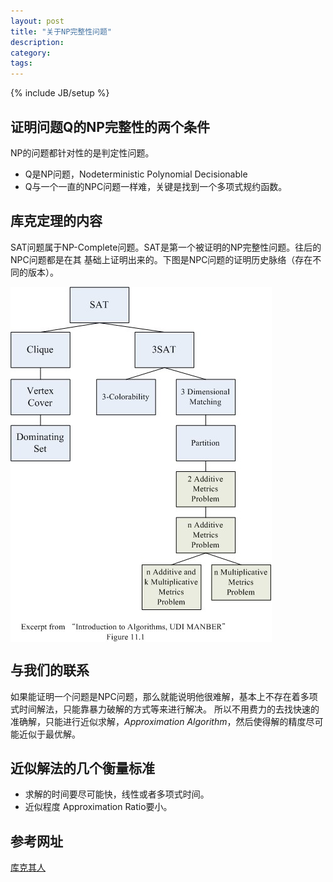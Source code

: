 ```yaml
---
layout: post
title: "关于NP完整性问题"
description: 
category:  
tags: 
---
```

{% include JB/setup %}

## 证明问题Q的NP完整性的两个条件  
  NP的问题都针对性的是判定性问题。
    
* Q是NP问题，Nodeterministic Polynomial Decisionable
* Q与一个一直的NPC问题一样难，关键是找到一个多项式规约函数。

## 库克定理的内容  
SAT问题属于NP-Complete问题。SAT是第一个被证明的NP完整性问题。往后的NPC问题都是在其
基础上证明出来的。下图是NPC问题的证明历史脉络（存在不同的版本）。  

<img src ="/assets/pic/npc.jpg" align="center" alt="NPC问题的证明历史" style="max-width:100%;" />

## 与我们的联系
如果能证明一个问题是NPC问题，那么就能说明他很难解，基本上不存在着多项式时间解法，只能靠暴力破解的方式等来进行解决。
所以不用费力的去找快速的准确解，只能进行近似求解，*Approximation Algorithm*，然后使得解的精度尽可能近似于最优解。

## 近似解法的几个衡量标准
* 求解的时间要尽可能快，线性或者多项式时间。
* 近似程度 Approximation Ratio要小。

## 参考网址
[库克其人](http://blog.sciencenet.cn/blog-1225851-840719.html)